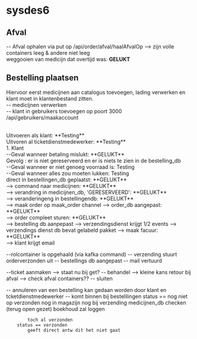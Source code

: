 # sysdes6

## Afval
-- Afval ophalen via put op /api/order/afval/haalAfvalOp 
--> zijn volle containers leeg & andere niet leeg
<br>
weggooien van medicijn dat overtijd was: **GELUKT**

## Bestelling plaatsen

Hiervoor eerst medicijnen aan catalogus toevoegen, lading verwerken en klant moet in klantenbestand zitten.
<br>
-- medicijnen verwerken
<br>
-- klant in gebruikers toevoegen op poort 3000 /api/gebruikers/maakaccount 
<br>

<br> 
Uitvoeren als klant: **Testing**
<br> 
Uitvoren al ticketdienstmedewerker: **Testing**
<br>
1. Klant
<br>
--Geval wanneer betaling mislukt: **GELUKT**
<br>
Gevolg : er is niet gereserveerd en er is niets te zien in de bestelling_db
<br>
--Geval wanneer er niet genoeg voorraad is: Testing
  <br>
  --Geval wanneer alles zou moeten lukken: Testing
  <br>
	direct in bestellingen_db geplaatst: **GELUKT** <br>
	--> command naar medicijnen: **GELUKT** <br>
	--> verandring in medicijnen_db, 'GERESERVEERD': **GELUKT** <br>
	--> veranderingeng in bestellingendb: **GELUKT** <br>
	--> maak order op maak_order channel
		--> order_db aangepast: **GELUKT** <br>
		--> order compleet sturen: **GELUKT** <br>
			--> bestelling db aanpepast
			--> verzendingsdienst krijgt 1/2 events 
				-->  verzendings dienst db bevat gelabeld pakket
	--> maak facuur: **GELUKT** <br>
		--> klant krijgt email

--rolcontainer is opgehaald (via kafka command)
	-- verzending stuurt orderverzonden uit
	-- bestellings db aangepast
	-- mail vertuurd 

--ticket aanmaken
	--> staat nu bij get?
	-- behandel --> kleine kans retour bij afval --> check afval containers??
	-- sluiten



-- annuleren van een bestelling
	kan gedaan worden door klant en tcketdienstmedewerker
	-- komt binnen bij bestelilingen
		status == nog niet op verzonden
			nog in magazijn
			nog bij verzending
				medicijnen_db checken (terug open gezet)
				boekhoud zal loggen 

			toch al verzonden
		status == verzonden
			geeft direct antw dit het niet gaat 
